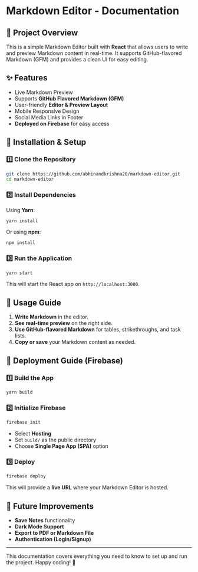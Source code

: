 # Markdown Editor - Documentation

## 📌 Project Overview
This is a simple Markdown Editor built with **React** that allows users to write and preview Markdown content in real-time. It supports GitHub-flavored Markdown (GFM) and provides a clean UI for easy editing.

## ✨ Features
- Live Markdown Preview
- Supports **GitHub Flavored Markdown (GFM)**
- User-friendly **Editor & Preview Layout**
- Mobile Responsive Design
- Social Media Links in Footer
- **Deployed on Firebase** for easy access

## 🔧 Installation & Setup
### 1️⃣ Clone the Repository
```bash
git clone https://github.com/abhinandkrishna20/markdown-editor.git
cd markdown-editor
```

### 2️⃣ Install Dependencies
Using **Yarn**:
```bash
yarn install
```
Or using **npm**:
```bash
npm install
```

### 3️⃣ Run the Application
```bash
yarn start
```
This will start the React app on `http://localhost:3000`.

## 📖 Usage Guide
1. **Write Markdown** in the editor.
2. **See real-time preview** on the right side.
3. **Use GitHub-flavored Markdown** for tables, strikethroughs, and task lists.
4. **Copy or save** your Markdown content as needed.

## 🚀 Deployment Guide (Firebase)
### 1️⃣ Build the App
```bash
yarn build
```
### 2️⃣ Initialize Firebase
```bash
firebase init
```
- Select **Hosting**
- Set `build/` as the public directory
- Choose **Single Page App (SPA)** option

### 3️⃣ Deploy
```bash
firebase deploy
```
This will provide a **live URL** where your Markdown Editor is hosted.

## 📌 Future Improvements
- **Save Notes** functionality
- **Dark Mode Support**
- **Export to PDF or Markdown File**
- **Authentication (Login/Signup)**

---
This documentation covers everything you need to know to set up and run the project. Happy coding! 🚀

